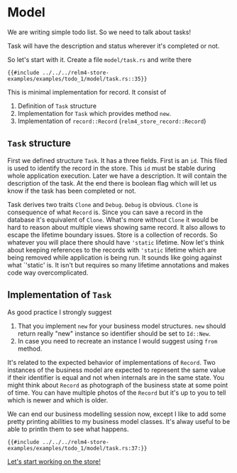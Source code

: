# Model

We are writing simple todo list. So we need to talk about tasks!

Task will have the description and status wherever it's completed or not.

So let's start with it. Create a file `model/task.rs` and write there

```rust,noplaypen
{{#include ../../../relm4-store-examples/examples/todo_1/model/task.rs::35}}
```

This is minimal implementation for record. It consist of

1. Definition of `Task` structure
2. Implementation for `Task` which provides method `new`.
3. Implementation of `record::Record` (`relm4_store_record::Record`)

## `Task` structure

First we defined structure `Task`. It has a three fields. First is an `id`. This filed is used to identify the record in the store. This `id` must be stable during whole application execution. Later we have a description. It will contain the description of the task. At the end there is boolean flag which will let us know if the task has been completed or not.

Task derives two traits `Clone` and `Debug`. `Debug` is obvious. `Clone` is consequence of what `Record` is. Since you can save a record in the database it's equivalent of `Clone`. What's more without `Clone` it would be hard to reason about multiple views showing same record. It also allows to escape the lifetime boundary issues. Store is a collection of records. So whatever you will place there should have `'static` lifetime. Now let's think about keeping references to the records with `'static` lifetime which are being removed while application is being run. It sounds like going against what `'static' is. It isn't but requires so many lifetime annotations and makes code way overcomplicated.

## Implementation of `Task`

As good practice I strongly suggest

1. That you implement `new` for your business model structures. `new` should return really "new" instance so identifier should be set to `Id::New`.
2. In case you need to recreate an instance I would suggest using `from` method.

It's related to the expected behavior of implementations of `Record`. Two instances of the business model are expected to represent the same value if their identifier is equal and not when internals are in the same state. You might think about `Record` as photograph of the business state at some point of time. You can have multiple photos of the `Record` but it's up to you to tell which is newer and which is older.

We can end our business modelling session now, except I like to add some pretty printing abilities to my business model classes. It's alway useful to be able to println them to see what happens.

```rust,noplaypen
{{#include ../../../relm4-store-examples/examples/todo_1/model/task.rs:37:}}
```

[Let's start working on the store!](./02-store.md)
